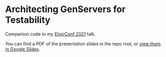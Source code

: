 # Architecting GenServers for Testability

Companion code to my [ElixirConf 2021](https://2021.elixirconf.com) talk.

You can find a PDF of the presentation slides in the repo root, or [view them in Google Slides](https://docs.google.com/presentation/d/1EuFvhubQF0hYyLF8VtWt5UGSSuolp-imYSamKahdtX8/edit?usp=sharing).
